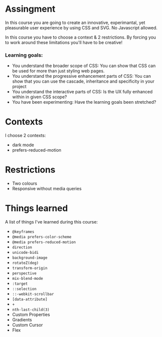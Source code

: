 # Assingment

In this course you are going to create an innovative, experimantal, yet pleasurable user experience by using CSS and SVG. No Javascript allowed.

In this course you have to choose a context & 2 restrictions. By forcing you to work around these limitations you'll have to be creative!

### Learning goals:

- You understand the broader scope of CSS: You can show that CSS can be used for more than just styling web pages.
- You understand the progressive enhancement parts of CSS: You can show that you can use the cascade, inheritance and specificity in your project
- You understand the interactive parts of CSS: Is the UX fully enhanced within in given CSS scope?
- You have been experimenting: Have the learning goals been stretched?

# Contexts

I choose 2 contexts:
- dark mode
- prefers-reduced-motion

# Restrictions

- Two colours
- Responsive without media queries

# Things learned

A list of things I've learned during this course:

- `@keyframes` 
- `@media prefers-color-scheme`
- `@media prefers-reduced-motion`
- `direction` 
- `unicode-bidi` 
- `background-image` 
- `rotateZ(deg)`
- `transform-origin`
- `perspective`
- `mix-blend-mode`
- `:target` 
- `::selection` 
- `::-webkit-scrollbar` 
- `[data-attribute]` 
- `+` 
- `nth-last-child(3)`
- Custom Properties
- Gradients
- Custom Cursor
- Flex

